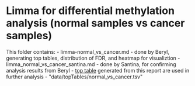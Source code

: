
# Limma for differential methylation analysis (normal samples vs cancer samples)


This folder contains: 
	- limma-normal_vs_cancer.md
		- done by Beryl, generating top tables, distribution of FDR, and heatmap for visualiztion
	- limma_normal_vs_cancer_santina.md 
		- done by Santina, for confirming analysis results from Beryl 
		- [top table](https://github.com/STAT540-UBC/yy_team01_colorectal-cancer_STAT540_2015/tree/master/data/topTables) generated from this report are used in further analysis
			- "data/topTables/normal_vs_cancer.tsv"
